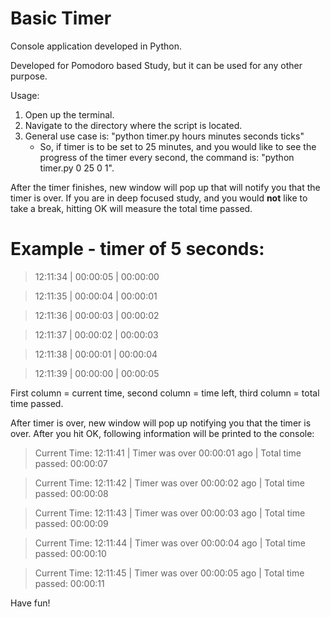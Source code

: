 # Basic Timer

Console application developed in Python.

Developed for Pomodoro based Study, but it can be used for any other purpose.

Usage:
1. Open up the terminal.
2. Navigate to the directory where the script is located.
3. General use case is: "python timer.py hours minutes seconds ticks"
    * So, if timer is to be set to 25 minutes, and you would like to see the progress of the timer every second, the command is: "python timer.py 0 25 0 1".

After the timer finishes, new window will pop up that will notify you that the timer is over. If you are in deep focused study, and you would **not** like to take a break, hitting OK will measure the total time passed.

# Example - timer of 5 seconds:

>   12:11:34 | 00:00:05 | 00:00:00

>   12:11:35 | 00:00:04 | 00:00:01

>   12:11:36 | 00:00:03 | 00:00:02

>   12:11:37 | 00:00:02 | 00:00:03

>   12:11:38 | 00:00:01 | 00:00:04

>   12:11:39 | 00:00:00 | 00:00:05

First column = current time, second column = time left, third column = total time passed.

After timer is over, new window will pop up notifying you that the timer is over. After you hit OK, following information will be printed to the console:

> Current Time: 12:11:41 | Timer was over 00:00:01 ago | Total time passed: 00:00:07

> Current Time: 12:11:42 | Timer was over 00:00:02 ago | Total time passed: 00:00:08

> Current Time: 12:11:43 | Timer was over 00:00:03 ago | Total time passed: 00:00:09

> Current Time: 12:11:44 | Timer was over 00:00:04 ago | Total time passed: 00:00:10

> Current Time: 12:11:45 | Timer was over 00:00:05 ago | Total time passed: 00:00:11

Have fun!